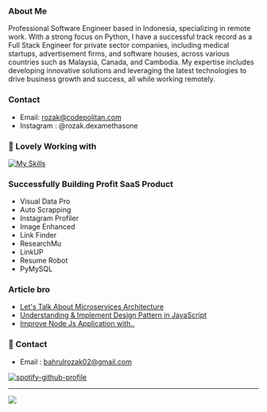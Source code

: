 ### About Me
<p> Professional Software Engineer based in Indonesia, specializing in remote work. With a strong focus on Python, I have a successful track record as a Full Stack Engineer for private sector companies, including medical startups, advertisement firms, and software houses, across various countries such as Malaysia, Canada, and Cambodia. My expertise includes developing innovative solutions and leveraging the latest technologies to drive business growth and success, all while working remotely.
</p>

### Contact
- Email: rozak@codepolitan.com
- Instagram : @rozak.dexamethasone

### 🚀 Lovely Working with
[![My Skills](https://skillicons.dev/icons?i=html,css,js,php,python,bootstrap,laravel,angular,net,mysql,django,flask,next,vue,react,remix,aws,go&theme=dark)](https://skillicons.dev)

### Successfully Building Profit SaaS Product
- Visual Data Pro
- Auto Scrapping
- Instagram Profiler
- Image Enhanced
- Link Finder
- ResearchMu
- LinkUP
- Resume Robot
- PyMySQL


### Article bro
- [Let's Talk About Microservices Architecture](https://medium.com/@bahrulrozak/lets-talk-about-microservices-architecture-f38eee796001)
- [Understanding & Implement Design Pattern in JavaScript](https://medium.com/@bahrulrozak/understanding-and-implementing-design-patterns-in-javascript-16551e3ae2aa)
- [Improve Node Js Application with..](https://medium.com/@bahrulrozak/implementation-of-clustering-techniques-to-improve-node-js-application-performance-85aa75255a17)

### 🧭 Contact
- Email : bahrulrozak02@gmail.com

[![spotify-github-profile](https://spotify-github-profile.vercel.app/api/view?uid=y815lrm95x23ga03elyv3x2jc&cover_image=true&theme=novatorem&show_offline=false&background_color=121212&interchange=false&bar_color=53b14f&bar_color_cover=false)](https://github.com/kittinan/spotify-github-profile)

---
[![](https://visitcount.itsvg.in/api?id=Bahrul-Rozak&icon=0&color=0)](https://visitcount.itsvg.in)

<!-- Proudly created with GPRM ( https://gprm.itsvg.in ) -->

